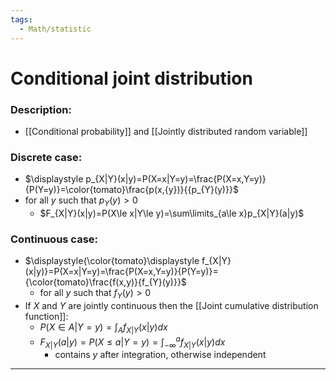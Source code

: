 ```yaml
---
tags:
  - Math/statistic
---
```

# Conditional joint distribution
### Description:
- [[Conditional probability]] and [[Jointly distributed random variable]]
### Discrete case:
- $\displaystyle p_{X|Y}(x|y)=P(X=x|Y=y)=\frac{P(X=x,Y=y)}{P(Y=y)}=\color{tomato}\frac{p(x,{y})}{{p_{Y}(y)}}$
- for all $y$ such that $p_{Y}(y)>0$
	- $F_{X|Y}(x|y)=P(X\le x|Y\le y)=\sum\limits_{a\le x}p_{X|Y}(a|y)$
<!--ID: 1708098044092-->

### Continuous case:
- $\displaystyle{\color{tomato}\displaystyle f_{X|Y} (x|y)}=P(X=x|Y=y)=\frac{P(X=x,Y=y)}{P(Y=y)}={\color{tomato}\frac{f(x,y)}{f_{Y}(y)}}$
	- for all $y$ such that $f_{Y}(y)>0$
- If $X$ and $Y$ are jointly continuous then the [[Joint cumulative distribution function]]:
	- $\displaystyle P(X\in A|Y=y)=\int_{A}f_{X|Y} (x|y)dx$
	- $\displaystyle F_{X|Y}(a|y)=P(X\le a|Y=y)=\int^{a}_{-\infty}f_{X|Y}(x|y)dx$
		- contains $y$ after integration, otherwise independent
---
<!--ID: 1708098044096-->
